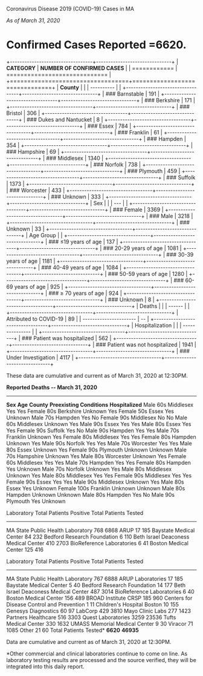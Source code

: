 Coronavirus Disease 2019 (COVID-19) Cases in MA

*As of March 31, 2020*

Confirmed Cases Reported =6620.
===============================

+----------------------------------+-------------------------------+
| **CATEGORY**                     | **NUMBER OF CONFIRMED CASES** |
| ============                     | ============================= |
+==================================+===============================+
| **County**                       |                               |
| ----------                       |                               |
+----------------------------------+-------------------------------+
| ### Barnstable                   | 191                           |
+----------------------------------+-------------------------------+
| ### Berkshire                    | 171                           |
+----------------------------------+-------------------------------+
| ### Bristol                      | 306                           |
+----------------------------------+-------------------------------+
| ### Dukes and Nantucket          | 8                             |
+----------------------------------+-------------------------------+
| ### Essex                        | 784                           |
+----------------------------------+-------------------------------+
| ### Franklin                     | 61                            |
+----------------------------------+-------------------------------+
| ### Hampden                      | 354                           |
+----------------------------------+-------------------------------+
| ### Hampshire                    | 69                            |
+----------------------------------+-------------------------------+
| ### Middlesex                    | 1340                          |
+----------------------------------+-------------------------------+
| ### Norfolk                      | 738                           |
+----------------------------------+-------------------------------+
| ### Plymouth                     | 459                           |
+----------------------------------+-------------------------------+
| ### Suffolk                      | 1373                          |
+----------------------------------+-------------------------------+
| ### Worcester                    | 433                           |
+----------------------------------+-------------------------------+
| ### Unknown                      | 333                           |
+----------------------------------+-------------------------------+
| Sex                              |                               |
| ---                              |                               |
+----------------------------------+-------------------------------+
| ### Female                       | 3369                          |
+----------------------------------+-------------------------------+
| ### Male                         | 3218                          |
+----------------------------------+-------------------------------+
| ### Unknown                      | 33                            |
+----------------------------------+-------------------------------+
| Age Group                        |                               |
+----------------------------------+-------------------------------+
| ### ≤19 years of age             | 137                           |
+----------------------------------+-------------------------------+
| ### 20-29 years of age           | 1081                          |
+----------------------------------+-------------------------------+
| ### 30-39 years of age           | 1181                          |
+----------------------------------+-------------------------------+
| ### 40-49 years of age           | 1084                          |
+----------------------------------+-------------------------------+
| ### 50-59 years of age           | 1280                          |
+----------------------------------+-------------------------------+
| ### 60-69 years of age           | 925                           |
+----------------------------------+-------------------------------+
| ### ≥ 70 years of age            | 924                           |
+----------------------------------+-------------------------------+
| ### Unknown                      | 8                             |
+----------------------------------+-------------------------------+
| Deaths                           |                               |
| ------                           |                               |
+----------------------------------+-------------------------------+
| Attributed to COVID-19           | 89                            |
| ----------------------           | --                            |
+----------------------------------+-------------------------------+
| Hospitalization                  |                               |
| ---------------                  |                               |
+----------------------------------+-------------------------------+
| ### Patient was hospitalized     | 562                           |
+----------------------------------+-------------------------------+
| ### Patient was not hospitalized | 1941                          |
+----------------------------------+-------------------------------+
| ### Under Investigation          | 4117                          |
+----------------------------------+-------------------------------+

These data are cumulative and current as of March 31, 2020 at 12:30PM.

  **Reported Deaths -- March 31, 2020**                                                       
  --------------------------------------- --------- ------------ ---------------------------- ------------------
  **Sex**                                 **Age**   **County**   **Preexisting Conditions**   **Hospitalized**
  Male                                    60s       Middlesex    Yes                          Yes
  Female                                  80s       Berkshire    Unknown                      Yes
  Female                                  50s       Essex        Yes                          Unknown
  Male                                    70s       Hampden      Yes                          No
  Female                                  90s       Middlesex    No                           No
  Male                                    60s       Middlesex    Unknown                      Yes
  Male                                    90s       Essex        Yes                          Yes
  Male                                    80s       Essex        Yes                          Yes
  Female                                  90s       Suffolk      Yes                          No
  Male                                    90s       Hampden      Yes                          Yes
  Male                                    70s       Franklin     Unknown                      Yes
  Female                                  80s       Middlesex    Yes                          Yes
  Female                                  80s       Hampden      Unknown                      Yes
  Male                                    90s       Norfolk      Yes                          Yes
  Male                                    70s       Worcester    Yes                          Yes
  Male                                    80s       Essex        Unknown                      Yes
  Female                                  90s       Plymouth     Unknown                      Unknown
  Male                                    70s       Hampshire    Unknown                      Yes
  Male                                    80s       Worcester    Unknown                      Yes
  Female                                  60s       Middlesex    Yes                          Yes
  Male                                    70s       Hampden      Yes                          Yes
  Female                                  80s       Hampden      Yes                          Unknown
  Male                                    70s       Norfolk      Unknown                      Yes
  Male                                    80s       Middlesex    Unknown                      Yes
  Male                                    80s       Middlesex    Yes                          Yes
  Female                                  90s       Middlesex    Yes                          Yes
  Female                                  90s       Essex        Yes                          Yes
  Male                                    90s       Middlesex    Unknown                      Yes
  Male                                    80s       Essex        Yes                          Unknown
  Female                                  100s      Franklin     Unknown                      Unknown
  Male                                    80s       Hampden      Unknown                      Unknown
  Male                                    80s       Hampden      Yes                          No
  Male                                    90s       Plymouth     Yes                          Unknown

  Laboratory                             Total Patients Positive   Total Patients Tested
  -------------------------------------- ------------------------- -----------------------
  MA State Public Health Laboratory      768                       6868
  ARUP                                   17                        185
  Baystate Medical Center                84                        232
  Bedford Research Foundation            6                         110
  Beth Israel Deaconess Medical Center   410                       2703
  BioReference Laboratories              6                         41
  Boston Medical Center                  125                       416

  Laboratory                                   Total Patients Positive   Total Patients Tested
  -------------------------------------------- ------------------------- -----------------------
  MA State Public Health Laboratory            767                       6888
  ARUP Laboratories                            17                        185
  Baystate Medical Center                      5                         40
  Bedford Research Foundation                  14                        177
  Beth Israel Deaconess Medical Center         487                       3014
  BioReference Laboratories                    6                         40
  Boston Medical Center                        156                       489
  BROAD Institute CRSP                         185                       960
  Centers for Disease Control and Prevention   1                         11
  Children's Hospital Boston                   10                        155
  Genesys Diagnostics                          60                        97
  LabCorp                                      429                       3810
  Mayo Clinic Labs                             277                       1423
  Partners Healthcare                          516                       3303
  Quest Laboratories                           3259                      23536
  Tufts Medical Center                         330                       1632
  UMASS Memorial Medical Center                9                         30
  Viracor                                      71                        1085
  Other                                        21                        60
  Total Patients Tested\*                      **6620**                  **46935**

Data are cumulative and current as of March 31, 2020 at 12:30PM.

\*Other commercial and clinical laboratories continue to come on line.
As laboratory testing results are processed and the source verified,
they will be integrated into this daily report.
